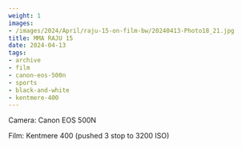 ```yaml
---
weight: 1
images:
- /images/2024/April/raju-15-on-film-bw/20240413-Photo18_21.jpg
title: MMA RAJU 15
date: 2024-04-13
tags:
- archive
- film
- canon-eos-500n
- sports
- black-and-white
- kentmere-400
---
```


Camera: Canon EOS 500N

Film: Kentmere 400 (pushed 3 stop to 3200 ISO)